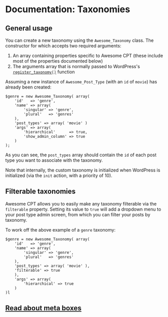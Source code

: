 # Documentation: Taxonomies

## General usage

You can create a new taxonomy using the `Awesome_Taxonomy` class. The constructor for which accepts two required arguments:

1. An array containing properties specific to Awesome CPT (these include most of the properties documented below)
2. The arguments array that is normally passed to WordPress's [`register_taxonomy()`](https://codex.wordpress.org/Function_Reference/register_taxonomy) function

Assuming a new instance of `Awesome_Post_Type` (with an `id` of `movie`) has already been created:

```
$genre = new Awesome_Taxonomy( array(
    'id'   => 'genre',
    'name' => array(
        'singular' => 'genre',
        'plural'   => 'genres'
    ),
    'post_types' => array( 'movie' )
    'args' => array(
        'hierarchical'      => true,
        'show_admin_column' => true
    )
);
```

As you can see, the `post_types` array should contain the `id` of each post type you want to associate with the taxonomy.

Note that internally, the custom taxonomy is initialized when WordPress is initialized (via the `init` action, with a priority of 10).

## Filterable taxonomies

Awesome CPT allows you to easily make any taxonomy filterable via the `filterable` property. Setting its value to `true` will add a dropdown menu to your post type admin screen, from which you can filter your posts by taxonomy.

To work off the above example of a `genre` taxonomy:

```
$genre = new Awesome_Taxonomy( array(
    'id'   => 'genre',
    'name' => array(
        'singular' => 'genre',
        'plural'   => 'genres'
    ),
    'post_types' => array( 'movie' ),
    'filterable' => true
    ),
    'args' => array(
        'hierarchical' => true
    )
)l
```

## [Read about meta boxes](meta-boxes.md)